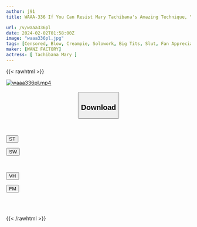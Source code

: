```yaml
---
author: j91
title: WAAA-336 If You Can Resist Mary Tachibana's Amazing Technique, You'll Have Raw Creampie Sex!

url: /v/waaa336pl
date: 2024-02-02T01:58:00Z
image: "waaa336pl.jpg"
tags: [Censored, Blow, Creampie, Solowork, Big Tits, Slut, Fan Appreciation	]
maker: [WANZ FACTORY]
actress: [ Tachibana Mary ]
---
```



{{< rawhtml >}}

<div class="video" data-videoid="xmw0kaerQxuQeQ">
    <a href="javascript:;">
        <img src="/v/waaa336pl/waaa336pl.jpg" width="WIDTH" height="HEIGHT" alt="waaa336pl.mp4" loading="lazy">
    </a>
</div>

<script type="text/javascript" src="https://j91.asia/asset/on-demand-st.js"></script>

<br>
  <link rel="stylesheet" href="https://j91.asia/asset/bs5.css">
  
  <center>
  <button class="btn btn-primary" type="button" data-bs-toggle="collapse" data-bs-target=".multi-collapse" aria-expanded="false" aria-controls="multiCollapseExample1 multiCollapseExample2"><h2>Download</h2></button></center>
</p>
<div class="row">
  <div class="col">
    <div class="collapse multi-collapse" id="multiCollapseExample1">
      <div class="card card-body">
	      	      <br>
<div class="buttons">  
<p><a href="https://streamtape.to/v/xmw0kaerQxuQeQ" target="_blank"><button class="btn-hover color-3"><i class="fa fa-download"></i> ST</button></a></p>
<p><a href="https://flaswish.com/4isw7vzlu0sw" target="_blank"><button class="btn-hover color-2"><i class="fa fa-download"></i> SW</button></a></p></div>
    </div>
  </div>
</div>
  <div class="col">
    <div class="collapse multi-collapse" id="multiCollapseExample2">
      <div class="card card-body">
	      <br>
<div class="buttons">
<p><a href="javascript:;" target="_blank"><button class="btn-hover color-9"><i class="fa fa-download"></i> VH</button></a></p>
<p><a href="javascript:;" target="_blank"><button class="btn-hover color-8"><i class="fa fa-download"></i> FM</button></a></p></div>
<br><br>
      </div>
    </div>
  </div>
</div>

{{< /rawhtml >}}